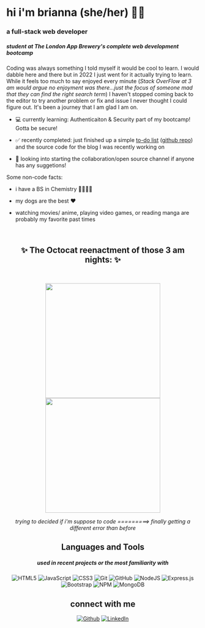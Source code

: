 # hi i'm brianna (she/her) ✌🏽
### a full-stack web developer 
##### *student at The London App Brewery's complete web development bootcamp*

Coding was always something I told myself it would be cool to learn. I would dabble here and there but in 2022 I just went for it actually trying to learn. While it feels too much to say enjoyed every minute (*Stack OverFlow at 3 am would argue no enjoyment was there...just the focus of someone mad that they can find the right search term*) I haven't stopped coming back to the editor to try another problem or fix and issue I never thought I could figure out. It's been a journey that I am glad I am on.

<!--- - 👩🏽‍💻 curently working on: Authenticaiton & Security part of my bootcamp! Gotta be secure! --->

- 💻 currently learning: Authenticaiton & Security part of my bootcamp! Gotta be secure!

- ✅ recently completed: just finished up a simple [to-do list](https://github.com/bbland1/To-Do-List) ([github repo](https://github.com/bbland1/To-Do-List)) and the source code for the blog I was recently working on

- 🤝 looking into starting the collaboration/open source channel if anyone has any suggetions!

Some non-code facts:

- i have a BS in Chemistry 👩🏽‍🔬🧪

- my dogs are the best ❤️

- watching movies/ anime, playing video games, or reading manga are probably my favorite past times
<br>
<h2 align="center">
✨ The Octocat reenactment of those 3 am nights: ✨
</h2>
<br>
<p align="center">
<img src="https://user-images.githubusercontent.com/104288486/178685829-eabd5558-3257-471d-8b5d-64fe81a2a278.png"  width="300" height="300">                               
<img src="https://user-images.githubusercontent.com/104288486/178684384-289eee37-ed44-49bd-8e4e-ef51c370186c.png"  width="300" height="300">
</p>
<p align="center">
<i>trying to decided if i'm suppose to code =========> finally getting a different error than before</i>
</p>

<h2 align="center"> Languages and Tools</h2>
<h5 align="center"> used in recent projects or the most familiarity with </h3>

<div align="center">

![HTML5](https://img.shields.io/badge/html5-%23E34F26.svg?style=for-the-badge&logo=html5&logoColor=white)
![JavaScript](https://img.shields.io/badge/javascript-%23323330.svg?style=for-the-badge&logo=javascript&logoColor=%23F7DF1E)
![CSS3](https://img.shields.io/badge/css3-%231572B6.svg?style=for-the-badge&logo=css3&logoColor=white)
![Git](https://img.shields.io/badge/git-%23F05033.svg?style=for-the-badge&logo=git&logoColor=white)
![GitHub](https://img.shields.io/badge/github-%23121011.svg?style=for-the-badge&logo=github&logoColor=white)
![NodeJS](https://img.shields.io/badge/node.js-6DA55F?style=for-the-badge&logo=node.js&logoColor=white)
![Express.js](https://img.shields.io/badge/express.js-%23404d59.svg?style=for-the-badge&logo=express&logoColor=%2361DAFB)
![Bootstrap](https://img.shields.io/badge/bootstrap-%23563D7C.svg?style=for-the-badge&logo=bootstrap&logoColor=white)
![NPM](https://img.shields.io/badge/NPM-%23000000.svg?style=for-the-badge&logo=npm&logoColor=white)
![MongoDB](https://img.shields.io/badge/MongoDB-%234ea94b.svg?style=for-the-badge&logo=mongodb&logoColor=white)
 </div>

<h2 align="center">connect with me</h2>
<div align="center">

[![Github](https://img.shields.io/badge/-Github-181717?style=for-the-badge&logo=Github&logoColor=white)](https://github.com/bbland1)
[![LinkedIn](https://img.shields.io/badge/-LinkedIn-0077B5?style=for-the-badge&logo=LinkedIn&logoColor=white)](https://www.linkedin.com/in/bbland1/)
<!-- [![Email](https://img.shields.io/badge/-Email-3e91a3?style=for-the-badge&logo=Minutemailer&logoColor=white)](mailto:brianna.davis357@gmail.com) -->
</div>
